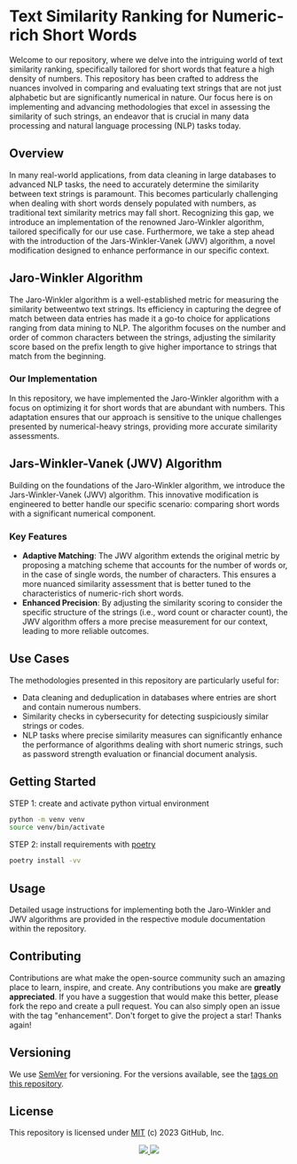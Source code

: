 # Text Similarity Ranking for Numeric-rich Short Words

Welcome to our repository, where we delve into the intriguing world of text similarity ranking, specifically tailored for short words that feature a high density of numbers. This repository has been crafted to address the nuances involved in comparing and evaluating text strings that are not just alphabetic but are significantly numerical in nature. Our focus here is on implementing and advancing methodologies that excel in assessing the similarity of such strings, an endeavor that is crucial in many data processing and natural language processing (NLP) tasks today.

## Overview

In many real-world applications, from data cleaning in large databases to advanced NLP tasks, the need to accurately determine the similarity between text strings is paramount. This becomes particularly challenging when dealing with short words densely populated with numbers, as traditional text similarity metrics may fall short. Recognizing this gap, we introduce an implementation of the renowned Jaro-Winkler algorithm, tailored specifically for our use case. Furthermore, we take a step ahead with the introduction of the Jars-Winkler-Vanek (JWV) algorithm, a novel modification designed to enhance performance in our specific context.

## Jaro-Winkler Algorithm

The Jaro-Winkler algorithm is a well-established metric for measuring the similarity betweentwo text strings. Its efficiency in capturing the degree of match between data entries has made it a go-to choice for applications ranging from data mining to NLP. The algorithm focuses on the number and order of common characters between the strings, adjusting the similarity score based on the prefix length to give higher importance to strings that match from the beginning.

### Our Implementation

In this repository, we have implemented the Jaro-Winkler algorithm with a focus on optimizing it for short words that are abundant with numbers. This adaptation ensures that our approach is sensitive to the unique challenges presented by numerical-heavy strings, providing more accurate similarity assessments.

## Jars-Winkler-Vanek (JWV) Algorithm

Building on the foundations of the Jaro-Winkler algorithm, we introduce the Jars-Winkler-Vanek (JWV) algorithm. This innovative modification is engineered to better handle our specific scenario: comparing short words with a significant numerical component.

### Key Features

- **Adaptive Matching**: The JWV algorithm extends the original metric by proposing a matching scheme that accounts for the number of words or, in the case of single words, the number of characters. This ensures a more nuanced similarity assessment that is better tuned to the characteristics of numeric-rich short words.
- **Enhanced Precision**: By adjusting the similarity scoring to consider the specific structure of the strings (i.e., word count or character count), the JWV algorithm offers a more precise measurement for our context, leading to more reliable outcomes.

## Use Cases

The methodologies presented in this repository are particularly useful for:
- Data cleaning and deduplication in databases where entries are short and contain numerous numbers.
- Similarity checks in cybersecurity for detecting suspiciously similar strings or codes.
- NLP tasks where precise similarity measures can significantly enhance the performance of algorithms dealing with short numeric strings, such as password strength evaluation or financial document analysis.

## Getting Started

STEP 1: create and activate python virtual environment
``` bash
python -m venv venv
source venv/bin/activate
```

STEP 2: install requirements with [poetry](https://python-poetry.org/docs/#installing-with-the-official-installer)
``` bash
poetry install -vv
```

## **Usage**

Detailed usage instructions for implementing both the Jaro-Winkler and JWV algorithms are provided in the respective module documentation within the repository.

## Contributing

Contributions are what make the open-source community such an amazing place to learn, inspire, and create. Any contributions you make are **greatly appreciated**. If you have a suggestion that would make this better, please fork the repo and create a pull request. You can also simply open an issue with the tag "enhancement". Don't forget to give the project a star! Thanks again!

## Versioning

We use [SemVer](http://semver.org/) for versioning. For the versions available, see the [tags on this repository](https://github.com/VanekPetr/text-similarity-ranking/tags).


## License

This repository is licensed under [MIT](LICENSE) (c) 2023 GitHub, Inc.

<div align='center'>
<a href='https://github.com/VanekPetr/text-similarity-ranking/releases'>
<img src='https://img.shields.io/github/v/release/vanekpetr/text-similarity-ranking?color=%23FDD835&label=version&style=for-the-badge'>
</a>
<a href='https://github.com/VanekPetr/text-similarity-ranking/blob/main/LICENSE'>
<img src='https://img.shields.io/github/license/vanekpetr/text-similarity-ranking?style=for-the-badge'>
</a>
</div>
